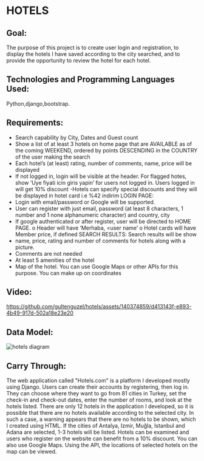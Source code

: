 # HOTELS

## Goal:
The purpose of this project is to create user login and registration, to display the hotels I have saved according 
to the city searched, and to provide the opportunity to review the hotel for each hotel.

## Technologies and Programming Languages Used:
Python,django,bootstrap.

## Requirements:
 - Search capability by City, Dates and Guest count
 - Show a list of at least 3 hotels on home page that are AVAILABLE as of the coming WEEKEND, ordered by points
   DESCENDING in the COUNTRY of the user making the search
 - Each hotel’s (at least) rating, number of comments, name, price will be displayed
 - If not logged in, login will be visible at the header. For flagged hotes, show ‘Uye fiyati icin giris yapin’ for users
   not logged in. Users logged in will get 10% discount
 -Hotels can specify special discounts and they will be displayed in hotel card i.e %42 indirim
LOGIN PAGE:
 - Login with email/password or Google will be supported. 
 - User can register with just email, password (at least 8 characters, 1 number and 1 none alphanumeric character) and
    country, city 
 - If google authenticated or after register, user will be directed to HOME PAGE.
   o Header will have ‘Merhaba, <user name’ 
   o Hotel cards will have Member price, if defined
SEARCH RESULTS:
 Search results will be show 
 - name, price, rating and number of comments for hotels along with a picture. 
 - Comments are not needed 
 - At least 5 amenities of the hotel
 - Map of the hotel. You can use Google Maps or other APIs for this purpose. You can make up on coordinates
   
## Video:
https://github.com/gultenguzel/hotels/assets/140374859/d413143f-e893-4b49-917d-502a18e23e20

## Data Model:
![hotels diagram](https://github.com/gultenguzel/hotels/assets/140374859/e390ae63-3a21-4b8e-8283-8256d7b5c75f)

## Carry Through:
The web application called "Hotels.com" is a platform I developed mostly using Django. Users can create their
accounts by registering, then log in. They can choose where they want to go from 81 cities in Turkey, set the 
check-in and check-out dates, enter the number of rooms, and look at the hotels listed. There are only 12 hotels in 
the application I developed, so it is possible that there are no hotels available according to the selected city.
In such a case, a warning appears that there are no hotels to be shown, which I created using HTML. If the cities of
Antalya, Izmir, Muğla, Istanbul and Adana are selected, 1-3 hotels will be listed. Hotels can be examined and users who 
register on the website can benefit from a 10% discount. You can also use Google Maps. Using the API, the locations of 
selected hotels on the map can be viewed.




